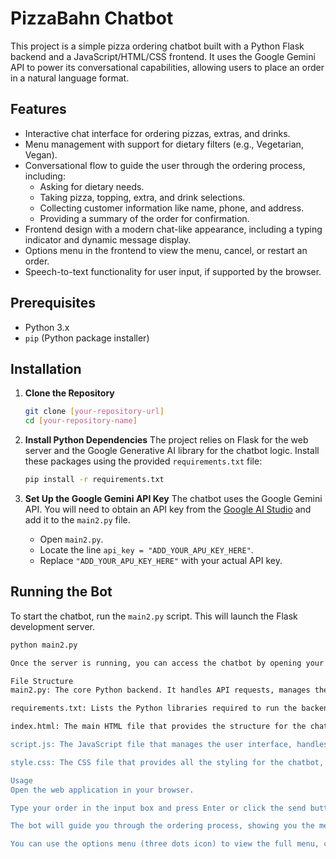 # PizzaBahn Chatbot

This project is a simple pizza ordering chatbot built with a Python Flask backend and a JavaScript/HTML/CSS frontend. It uses the Google Gemini API to power its conversational capabilities, allowing users to place an order in a natural language format.

## Features
- Interactive chat interface for ordering pizzas, extras, and drinks.
- Menu management with support for dietary filters (e.g., Vegetarian, Vegan).
- Conversational flow to guide the user through the ordering process, including:
    - Asking for dietary needs.
    - Taking pizza, topping, extra, and drink selections.
    - Collecting customer information like name, phone, and address.
    - Providing a summary of the order for confirmation.
- Frontend design with a modern chat-like appearance, including a typing indicator and dynamic message display.
- Options menu in the frontend to view the menu, cancel, or restart an order.
- Speech-to-text functionality for user input, if supported by the browser.

## Prerequisites
- Python 3.x
- `pip` (Python package installer)

## Installation
1.  **Clone the Repository**
    ```bash
    git clone [your-repository-url]
    cd [your-repository-name]
    ```

2.  **Install Python Dependencies**
    The project relies on Flask for the web server and the Google Generative AI library for the chatbot logic. Install these packages using the provided `requirements.txt` file:
    ```bash
    pip install -r requirements.txt
    ```

3.  **Set Up the Google Gemini API Key**
    The chatbot uses the Google Gemini API. You will need to obtain an API key from the [Google AI Studio](https://aistudio.google.com/) and add it to the `main2.py` file.
    - Open `main2.py`.
    - Locate the line `api_key = "ADD_YOUR_APU_KEY_HERE"`.
    - Replace `"ADD_YOUR_APU_KEY_HERE"` with your actual API key.

## Running the Bot
To start the chatbot, run the `main2.py` script. This will launch the Flask development server.
```bash
python main2.py

Once the server is running, you can access the chatbot by opening your web browser and navigating to http://127.0.0.1:5000.

File Structure
main2.py: The core Python backend. It handles API requests, manages the conversational state, and contains the menu data and chatbot logic.

requirements.txt: Lists the Python libraries required to run the backend.

index.html: The main HTML file that provides the structure for the chatbot's frontend.

script.js: The JavaScript file that manages the user interface, handles sending messages to the backend, and displays responses dynamically.

style.css: The CSS file that provides all the styling for the chatbot, ensuring a modern and responsive design.

Usage
Open the web application in your browser.

Type your order in the input box and press Enter or click the send button.

The bot will guide you through the ordering process, showing you the menu, confirming your selections, and asking for your delivery details.

You can use the options menu (three dots icon) to view the full menu, cancel your current order, or restart the conversation.
